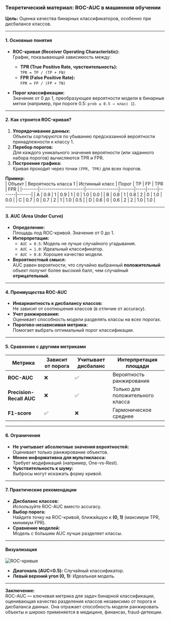 ### Теоретический материал: ROC-AUC в машинном обучении  
**Цель:** Оценка качества бинарных классификаторов, особенно при дисбалансе классов.  

---

#### 1. **Основные понятия**
- **ROC-кривая (Receiver Operating Characteristic):**  
  График, показывающий зависимость между:  
  - **TPR (True Positive Rate, чувствительность):**  
    `TPR = TP / (TP + FN)`  
  - **FPR (False Positive Rate):**  
    `FPR = FP / (FP + TN)`  

- **Порог классификации:**  
  Значение от 0 до 1, преобразующее вероятности модели в бинарные метки (например, при пороге 0.5: `prob ≥ 0.5 → класс 1`).  

---

#### 2. **Как строится ROC-кривая?**
1. **Упорядочивание данных:**  
   Объекты сортируются по убыванию предсказанной вероятности принадлежности к классу 1.  
2. **Перебор порогов:**  
   Для каждого уникального значения вероятности (или заданного набора порогов) вычисляются TPR и FPR.  
3. **Построение графика:**  
   Кривая проходит через точки `(FPR, TPR)` для всех порогов.  

**Пример:**  
| Объект | Вероятность класса 1 | Истинный класс | Порог | TP  | FP  | TPR   | FPR   |
|--------|----------------------|----------------|-------|-----|-----|-------|-------|
| A      | 0.9                 | 1              | 0.9   | 1   | 0   | 1.0   | 0.0   |
| B      | 0.8                 | 1              | 0.8   | 2   | 0   | 1.0   | 0.0   |
| C      | 0.7                 | 0              | 0.7   | 2   | 1   | 1.0   | 0.5   |
| D      | 0.6                 | 0              | 0.6   | 2   | 2   | 1.0   | 1.0   |

---

#### 3. **AUC (Area Under Curve)**
- **Определение:**  
  Площадь под ROC-кривой. Значение от 0 до 1.  
- **Интерпретация:**  
  - `AUC = 0.5`: Модель не лучше случайного угадывания.  
  - `AUC = 1.0`: Идеальный классификатор.  
  - `AUC > 0.8`: Хорошее качество модели.  
- **Вероятностный смысл:**  
  AUC равен вероятности, что случайно выбранный **положительный** объект получит более высокий балл, чем случайный **отрицательный**.  

---

#### 4. **Преимущества ROC-AUC**
- **Инвариантность к дисбалансу классов:**  
  Не зависит от соотношения классов (в отличие от accuracy).  
- **Учет ранжирования:**  
  Оценивает способность модели разделять классы на всех порогах.  
- **Порогово-независимая метрика:**  
  Помогает выбрать оптимальный порог классификации.  

---

#### 5. **Сравнение с другими метриками**
| Метрика       | Зависит от порога | Учитывает дисбаланс | Интерпретация площади |
|---------------|-------------------|---------------------|------------------------|
| **ROC-AUC**   | ❌                 | ✅                   | Вероятность ранжирования |
| **Precision-Recall AUC** | ❌ | ✅                   | Только для положительного класса |
| **F1-score**  | ✅                 | ❌                   | Гармоническое среднее |

---

#### 6. **Ограничения**
- **Не учитывает абсолютные значения вероятностей:**  
  Оценивает только ранжирование объектов.  
- **Менее информативна для мультикласса:**  
  Требует модификаций (например, One-vs-Rest).  
- **Чувствительность к шуму:**  
  Выбросы могут искажать форму кривой.  

---

#### 7. **Практические рекомендации**
- **Дисбаланс классов:**  
  Используйте ROC-AUC вместо accuracy.  
- **Выбор порога:**  
  Найдите точку на ROC-кривой, ближайшую к **(0, 1)** (максимум TPR, минимум FPR).  
- **Сравнение моделей:**  
  Модель с бо́льшим AUC лучше разделяет классы.  

---

#### Визуализация  
![ROC-кривые](https://i.imgur.com/4WX0wWA.png)  
- **Диагональ (AUC=0.5):** Случайный классификатор.  
- **Левый верхний угол (0, 1):** Идеальная модель.  

---

**Заключение:**  
ROC-AUC — ключевая метрика для задач бинарной классификации, оценивающая качество разделения классов независимо от порога и дисбаланса данных. Она отражает способность модели ранжировать объекты и широко применяется в медицине, финансах, fraud-детекции.

